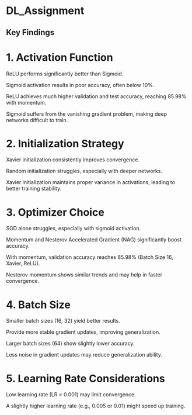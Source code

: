 # DL_Assignment

## Key Findings

# 1. Activation Function

ReLU performs significantly better than Sigmoid.

Sigmoid activation results in poor accuracy, often below 10%.

ReLU achieves much higher validation and test accuracy, reaching 85.98% with momentum.

Sigmoid suffers from the vanishing gradient problem, making deep networks difficult to train.

# 2. Initialization Strategy

Xavier initialization consistently improves convergence.

Random initialization struggles, especially with deeper networks.

Xavier initialization maintains proper variance in activations, leading to better training stability.

# 3. Optimizer Choice

SGD alone struggles, especially with sigmoid activation.

Momentum and Nesterov Accelerated Gradient (NAG) significantly boost accuracy.

With momentum, validation accuracy reaches 85.98% (Batch Size 16, Xavier, ReLU).

Nesterov momentum shows similar trends and may help in faster convergence.

# 4. Batch Size

Smaller batch sizes (16, 32) yield better results.

Provide more stable gradient updates, improving generalization.

Larger batch sizes (64) show slightly lower accuracy.

Less noise in gradient updates may reduce generalization ability.

# 5. Learning Rate Considerations

Low learning rate (LR = 0.001) may limit convergence.

A slightly higher learning rate (e.g., 0.005 or 0.01) might speed up training.
